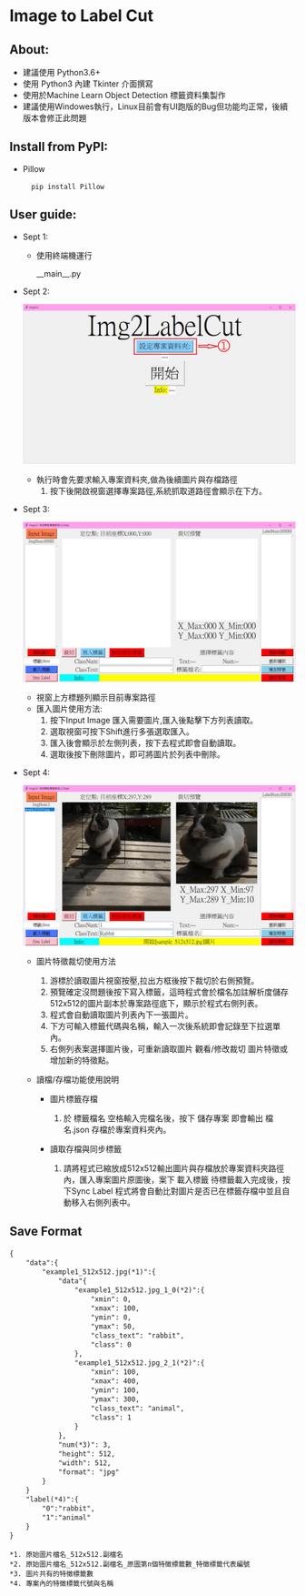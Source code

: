 # Image to Label Cut

## About:
* 建議使用 Python3.6+
* 使用 Python3 內建 Tkinter 介面撰寫
* 使用於Machine Learn Object Detection 標籤資料集製作
* 建議使用Windowes執行，Linux目前會有UI跑版的Bug但功能均正常，後續版本會修正此問題
## Install from PyPI:
* Pillow

        pip install Pillow

## User guide:

* Sept 1:

    * 使用終端機運行

       \_\_main\_\_.py

* Sept 2:
    
    ![alt text](./SampleImg/img1.jpg "開啟專案說明圖")

    * 執行時會先要求輸入專案資料夾,做為後續圖片與存檔路徑    
        1. 按下後開啟視窗選擇專案路徑,系統抓取道路徑會顯示在下方。

* Sept 3:

    ![alt text](./SampleImg/img2.jpg "開啟程式後介面")

    * 視窗上方標題列顯示目前專案路徑
    * 匯入圖片使用方法:
        1. 按下Input Image 匯入需要圖片,匯入後點擊下方列表讀取。
        2. 選取視窗可按下Shift進行多張選取匯入。
        3. 匯入後會顯示於左側列表，按下去程式即會自動讀取。
        4. 選取後按下刪除圖片，即可將圖片於列表中刪除。
        
* Sept 4:

    ![alt text](./SampleImg/img3.jpg "開啟程式後介面")
    
    * 圖片特徵裁切使用方法
        1. 游標於讀取圖片視窗按壓,拉出方框後按下裁切於右側預覽。
        2. 預覽確定沒問題後按下寫入標籤，這時程式會於檔名加註解析度儲存512x512的圖片副本於專案路徑底下，顯示於程式右側列表。
        3. 程式會自動讀取圖片列表內下一張圖片。
        4. 下方可輸入標籤代碼與名稱，輸入一次後系統即會記錄至下拉選單內。
        5. 右側列表案選擇圖片後，可重新讀取圖片 觀看/修改裁切 圖片特徵或增加新的特徵點。

    * 讀檔/存檔功能使用說明
        * 圖片標籤存檔
            1. 於 標籤檔名 空格輸入完檔名後，按下 儲存專案 即會輸出 檔名.json 存檔於專案資料夾內。

        * 讀取存檔與同步標籤
            1. 請將程式已縮放成512x512輸出圖片與存檔放於專案資料夾路徑內，匯入專案圖片原圖後，案下 載入標籤 待標籤載入完成後，按下Sync Label 程式將會自動比對圖片是否已在標籤存檔中並且自動移入右側列表中。

## Save Format
    {
        "data":{
            "example1_512x512.jpg(*1)":{
                "data"{
                    "example1_512x512.jpg_1_0(*2)":{
                        "xmin": 0,
                        "xmax": 100,
                        "ymin": 0,
                        "ymax": 50,
                        "class_text": "rabbit",
                        "class": 0
                    },
                    "example1_512x512.jpg_2_1(*2)":{
                        "xmin": 100,
                        "xmax": 400,
                        "ymin": 100,
                        "ymax": 300,
                        "class_text": "animal",
                        "class": 1
                    }
                },
                "num(*3)": 3,
                "height": 512,
                "width": 512,
                "format": "jpg"
            }
        }
        "label(*4)":{
            "0":"rabbit",
            "1":"animal"
        }
    }

    *1. 原始圖片檔名_512x512.副檔名
    *2. 原始圖片檔名_512x512.副檔名_原圖第n個特徵標籤數_特徵標籤代表編號
    *3. 圖片共有的特徵標籤數
    *4. 專案內的特徵標籤代號與名稱